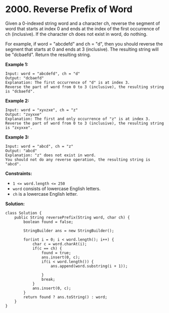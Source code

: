# 2000. Reverse Prefix of Word

Given a 0-indexed string word and a character ch, reverse the segment of word that starts at index 0 and ends at the index of the first occurrence of ch (inclusive). If the character ch does not exist in word, do nothing.

For example, if word = "abcdefd" and ch = "d", then you should reverse the segment that starts at 0 and ends at 3 (inclusive). The resulting string will be "dcbaefd".
Return the resulting string.

 
**Example 1:**
```
Input: word = "abcdefd", ch = "d"
Output: "dcbaefd"
Explanation: The first occurrence of "d" is at index 3. 
Reverse the part of word from 0 to 3 (inclusive), the resulting string is "dcbaefd".
```
**Example 2:**
```
Input: word = "xyxzxe", ch = "z"
Output: "zxyxxe"
Explanation: The first and only occurrence of "z" is at index 3.
Reverse the part of word from 0 to 3 (inclusive), the resulting string is "zxyxxe".
```
**Example 3:**
```
Input: word = "abcd", ch = "z"
Output: "abcd"
Explanation: "z" does not exist in word.
You should not do any reverse operation, the resulting string is "abcd".
 ```

**Constraints:**

* `1 <= word.length <= 250`
* `word` consists of lowercase English letters.
* `ch` is a lowercase English letter.

**Solution:** 
```
class Solution {
    public String reversePrefix(String word, char ch) {
        boolean found = false;

        StringBuilder ans = new StringBuilder();

        for(int i = 0; i < word.length(); i++) {
            char c = word.charAt(i);
            if(c == ch) {
                found = true;
                ans.insert(0, c);
                if(i < word.length()) {
                    ans.append(word.substring(i + 1));

                }
                break;
            }
            ans.insert(0, c);
        }
        return found ? ans.toString() : word;
    }
}
```

